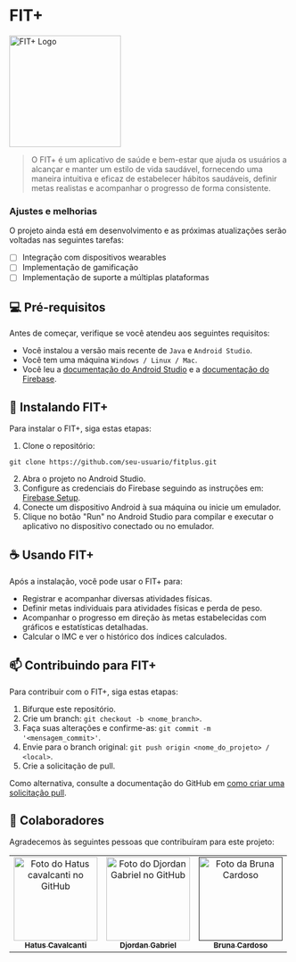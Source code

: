 # FIT+

<img src="https://i.ibb.co/x7Bg8CJ/Screenshot-from-2024-06-17-20-41-46.png" alt="FIT+ Logo" width="200px"/>

> O FIT+ é um aplicativo de saúde e bem-estar que ajuda os usuários a alcançar e manter um estilo de vida saudável, fornecendo uma maneira intuitiva e eficaz de estabelecer hábitos saudáveis, definir metas realistas e acompanhar o progresso de forma consistente.

### Ajustes e melhorias

O projeto ainda está em desenvolvimento e as próximas atualizações serão voltadas nas seguintes tarefas:

- [ ] Integração com dispositivos wearables
- [ ] Implementação de gamificação
- [ ] Implementação de suporte a múltiplas plataformas

## 💻 Pré-requisitos

Antes de começar, verifique se você atendeu aos seguintes requisitos:

- Você instalou a versão mais recente de `Java` e `Android Studio`.
- Você tem uma máquina `Windows / Linux / Mac`.
- Você leu a [documentação do Android Studio](https://developer.android.com/studio) e a [documentação do Firebase](https://firebase.google.com/docs).

## 🚀 Instalando FIT+

Para instalar o FIT+, siga estas etapas:

1. Clone o repositório:
```
git clone https://github.com/seu-usuario/fitplus.git
```
2. Abra o projeto no Android Studio.
3. Configure as credenciais do Firebase seguindo as instruções em: [Firebase Setup](https://firebase.google.com/docs/android/setup).
4. Conecte um dispositivo Android à sua máquina ou inicie um emulador.
5. Clique no botão "Run" no Android Studio para compilar e executar o aplicativo no dispositivo conectado ou no emulador.

## ☕ Usando FIT+

Após a instalação, você pode usar o FIT+ para:

- Registrar e acompanhar diversas atividades físicas.
- Definir metas individuais para atividades físicas e perda de peso.
- Acompanhar o progresso em direção às metas estabelecidas com gráficos e estatísticas detalhadas.
- Calcular o IMC e ver o histórico dos índices calculados.

## 📫 Contribuindo para FIT+

Para contribuir com o FIT+, siga estas etapas:

1. Bifurque este repositório.
2. Crie um branch: `git checkout -b <nome_branch>`.
3. Faça suas alterações e confirme-as: `git commit -m '<mensagem_commit>'`.
4. Envie para o branch original: `git push origin <nome_do_projeto> / <local>`.
5. Crie a solicitação de pull.

Como alternativa, consulte a documentação do GitHub em [como criar uma solicitação pull](https://help.github.com/en/github/collaborating-with-issues-and-pull-requests/creating-a-pull-request).

## 🤝 Colaboradores

Agradecemos às seguintes pessoas que contribuíram para este projeto:

<table>
  <tr>
    <td align="center">
      <a href="https://github.com/H4TUS" title="Hatus Cavalcanti">
        <img src="https://avatars.githubusercontent.com/u/65029327?s=400&u=d0f987a9dd26e90f7a86458fa269bf2d2e45d611&v=4" width="150px;" alt="Foto do Hatus cavalcanti no GitHub"/><br>
        <sub>
          <b>Hatus Cavalcanti</b>
        </sub>
      </a>
    </td>
    <td align="center">
      <a href="https://github.com/GabrielKKKJJ" title="Djordan Gabriel">
        <img src="https://avatars.githubusercontent.com/u/123528138?v=4" width="150px;" alt="Foto do Djordan Gabriel no GitHub"/><br>
        <sub>
          <b>Djordan Gabriel</b>
        </sub>
      </a>
    </td>
    <td align="center">
      <a href="" title="Bruna Cardoso">
        <img src="https://i.ibb.co/fYNkVKm/bruna-Foto.jpg" width="150px;" alt="Foto da Bruna Cardoso"/><br>
        <sub>
          <b>Bruna Cardoso</b>
        </sub>
      </a>  
    </td>
  </tr>
</table>